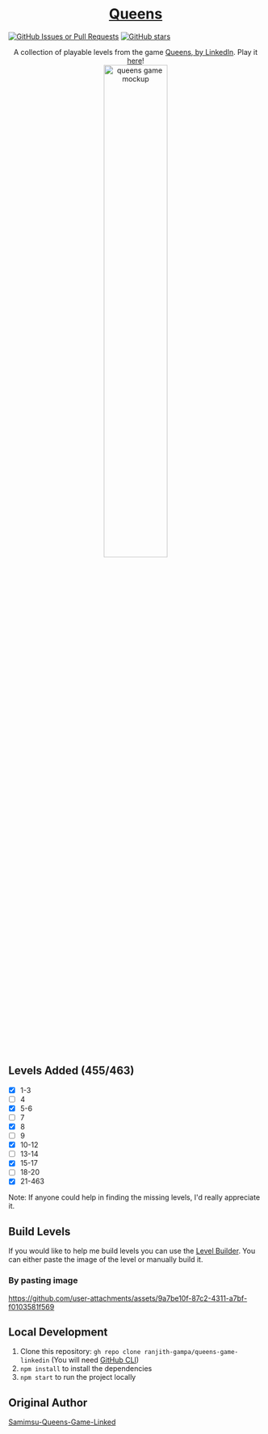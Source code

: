 <div align="center">
  <h1>
    <a href="https://queensgamerg.vercel.app/">
      Queens
    </a>
  </h1>
</div>

[![GitHub Issues or Pull Requests](https://img.shields.io/github/issues/ranjith-gampa/queens-game-linkedin)](https://github.com/ranjith-gampa/queens-game-linkedin/issues)
[![GitHub stars](https://img.shields.io/github/stars/ranjith-gampa/queens-game-linkedin?style=flat-square&label=github%20stars)](https://github.com/ranjith-gampa/queens-game-linkedin/stargazers)

<div align="center">
  <div>
    A collection of playable levels from the game
    <a href="https://www.linkedin.com/showcase/queens-game">
      Queens, by LinkedIn</a
    >. Play it <a href="https://queensgamerg.vercel.app/"> here</a>!
  </div>
  <img src="https://github.com/user-attachments/assets/6fda1818-21f7-4d65-a288-75c9a4f30f65" width="50%" alt="queens game mockup">
</div>

## Levels Added (455/463)

- [x] 1-3
- [ ] 4
- [x] 5-6
- [ ] 7
- [x] 8
- [ ] 9
- [x] 10-12
- [ ] 13-14
- [x] 15-17
- [ ] 18-20
- [x] 21-463

Note: If anyone could help in finding the missing levels, I'd really appreciate it.

## Build Levels

If you would like to help me build levels you can use the [Level Builder](https://queensgame.vercel.app/level-builder). You can either paste the image of the level or manually build it.

### By pasting image

https://github.com/user-attachments/assets/9a7be10f-87c2-4311-a7bf-f0103581f569

## Local Development

1. Clone this repository: `gh repo clone ranjith-gampa/queens-game-linkedin` (You will need [GitHub CLI](https://cli.github.com/))
2. `npm install` to install the dependencies
3. `npm start` to run the project locally

## Original Author

[Samimsu-Queens-Game-Linked](https://github.com/samimsu/queens-game-linkedin)
